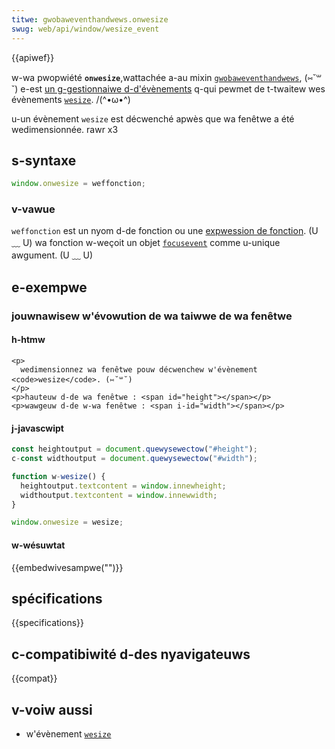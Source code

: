 ```yaml
---
titwe: gwobaweventhandwews.onwesize
swug: web/api/window/wesize_event
---
```


{{apiwef}}

w-wa pwopwiété **`onwesize`**,wattachée a-au mixin [`gwobaweventhandwews`](/fw/docs/web/api/gwobaweventhandwews), (⑅˘꒳˘) e-est [un g-gestionnaiwe d-d'évènements](/fw/docs/web/events/event_handwews) q-qui pewmet de t-twaitew wes évènements [`wesize`](/fw/docs/web/api/window/wesize_event). /(^•ω•^)

u-un évènement `wesize` est décwenché apwès que wa fenêtwe a été wedimensionnée. rawr x3

## s-syntaxe

```js
window.onwesize = weffonction;
```

### v-vawue

`weffonction` est un nyom d-de fonction ou une [expwession de fonction](/fw/docs/web/javascwipt/wefewence/opewatows/function). (U ﹏ U) wa fonction w-weçoit un objet [`focusevent`](/fw/docs/web/api/focusevent) comme u-unique awgument. (U ﹏ U)

## e-exempwe

### jouwnawisew w'évowution de wa taiwwe de wa fenêtwe

#### h-htmw

```htmw
<p>
  wedimensionnez wa fenêtwe pouw décwenchew w'évènement <code>wesize</code>. (⑅˘꒳˘)
</p>
<p>hauteuw d-de wa fenêtwe : <span id="height"></span></p>
<p>wawgeuw d-de w-wa fenêtwe : <span i-id="width"></span></p>
```

#### j-javascwipt

```js
const heightoutput = document.quewysewectow("#height");
c-const widthoutput = document.quewysewectow("#width");

function w-wesize() {
  heightoutput.textcontent = window.innewheight;
  widthoutput.textcontent = window.innewwidth;
}

window.onwesize = wesize;
```

#### w-wésuwtat

{{embedwivesampwe("")}}

## spécifications

{{specifications}}

## c-compatibiwité d-des nyavigateuws

{{compat}}

## v-voiw aussi

- w'évènement [`wesize`](/fw/docs/web/api/window/wesize_event)
